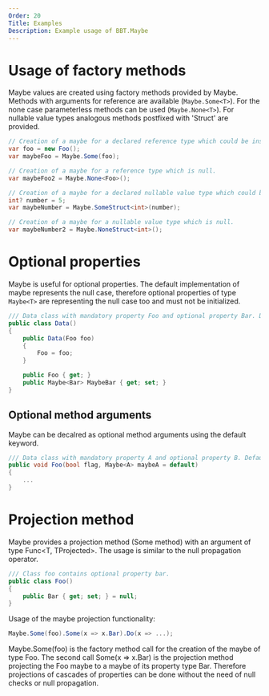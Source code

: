 ```yaml
---
Order: 20
Title: Examples
Description: Example usage of BBT.Maybe
---
```


# Usage of factory methods

Maybe values are created using factory methods provided by Maybe. Methods with arguments for reference are available (`Maybe.Some<T>`).
For the none case parameterless methods can be used (`Maybe.None<T>`).
For nullable value types analogous methods postfixed with 'Struct' are provided.

```csharp
// Creation of a maybe for a declared reference type which could be instantiated or not.
var foo = new Foo();
var maybeFoo = Maybe.Some(foo);

// Creation of a maybe for a reference type which is null.
var maybeFoo2 = Maybe.None<Foo>();

// Creation of a maybe for a declared nullable value type which could be instantiated or not.
int? number = 5;
var maybeNumber = Maybe.SomeStruct<int>(number);

// Creation of a maybe for a nullable value type which is null.
var maybeNumber2 = Maybe.NoneStruct<int>();
```

# Optional properties

Maybe is useful for optional properties. The default implementation of maybe represents the null case, therefore optional properties of type `Maybe<T>` are representing the null case too and must not be initialized.

```csharp
/// Data class with mandatory property Foo and optional property Bar. Default of Bar is null.
public class Data()
{
    public Data(Foo foo)
    {
        Foo = foo;
    }

    public Foo { get; }
    public Maybe<Bar> MaybeBar { get; set; }
}
```

## Optional method arguments

Maybe can be decalred as optional method arguments using the default keyword.

```csharp
/// Data class with mandatory property A and optional property B. Default of B is null.
public void Foo(bool flag, Maybe<A> maybeA = default)
{
    ...
}
```

# Projection method

Maybe provides a projection method (Some method) with an argument of type Func<T, TProjected>.
The usage is similar to the null propagation operator.

```csharp
/// Class foo contains optional property bar.
public class Foo()
{
    public Bar { get; set; } = null;
}
```

 Usage of the maybe projection functionality:

```csharp
Maybe.Some(foo).Some(x => x.Bar).Do(x => ...);
```

Maybe.Some(foo) is the factory method call for the creation of the maybe of type Foo.
The second call Some(x => x.Bar) is the projection method projecting the Foo maybe to a maybe of its property type Bar.
Therefore projections of cascades of properties can be done without the need of null checks or null propagation.